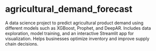# agricultural_demand_forecast
A data science project to predict agricultural product demand using different models such as XGBoost, Prophet, and DeepAR. Includes data exploration, model training, and an interactive Streamlit app for visualization. Helps businesses optimize inventory and improve supply chain decisions.
